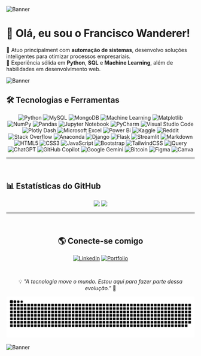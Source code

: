 
![Banner](https://github-production-user-asset-6210df.s3.amazonaws.com/74038190/242390524-0c7eb6ed-663b-4ce4-bfbd-18239a38ba1b.gif?X-Amz-Algorithm=AWS4-HMAC-SHA256&X-Amz-Credential=AKIAVCODYLSA53PQK4ZA%2F20250801%2Fus-east-1%2Fs3%2Faws4_request&X-Amz-Date=20250801T013048Z&X-Amz-Expires=300&X-Amz-Signature=9d2ef8321690caa31f4265db34c0021b13746a6cf3838709bff25c14edb7eb10&X-Amz-SignedHeaders=host)

# 👋 Olá, eu sou o Francisco Wanderer!  

🔹 Atuo principalment com **automação de sistemas**, desenvolvo soluções inteligentes para otimizar processos empresariais.  
🔹 Experiência sólida em **Python**, **SQL** e **Machine Learning**, além de habilidades em desenvolvimento web.  

![Banner](https://user-images.githubusercontent.com/74038190/212284100-561aa473-3905-4a80-b561-0d28506553ee.gif)

## 🛠️ Tecnologias e Ferramentas

<div align="center">
  
  ![Python](https://img.shields.io/badge/Python-3776AB?style=for-the-badge&logo=python&logoColor=white)
  ![MySQL](https://img.shields.io/badge/MySQL-4479A1?style=for-the-badge&logo=mysql&logoColor=white)
  ![MongoDB](https://img.shields.io/badge/MongoDB-4EA94B?style=for-the-badge&logo=mongodb&logoColor=white)
  ![Machine Learning](https://img.shields.io/badge/Machine%20Learning-102230?style=for-the-badge&logo=tensorflow&logoColor=orange)
  ![Matplotlib](https://img.shields.io/badge/Matplotlib-%23ffffff.svg?style=for-the-badge&logo=Matplotlib&logoColor=black)
  ![NumPy](https://img.shields.io/badge/numpy-%23013243.svg?style=for-the-badge&logo=numpy&logoColor=white)
  ![Pandas](https://img.shields.io/badge/pandas-%23150458.svg?style=for-the-badge&logo=pandas&logoColor=white)
  ![Jupyter Notebook](https://img.shields.io/badge/jupyter-%23FA0F00.svg?style=for-the-badge&logo=jupyter&logoColor=white)
  ![PyCharm](https://img.shields.io/badge/pycharm-143?style=for-the-badge&logo=pycharm&logoColor=black&color=black&labelColor=green)
  ![Visual Studio Code](https://img.shields.io/badge/Visual%20Studio%20Code-0078d7.svg?style=for-the-badge&logo=visual-studio-code&logoColor=white)
  ![Plotly Dash](https://img.shields.io/badge/plotly-3F4F75.svg?style=for-the-badge&logo=plotly&logoColor=white)
  ![Microsoft Excel](https://img.shields.io/badge/Microsoft_Excel-217346?style=for-the-badge&logo=microsoft-excel&logoColor=white)
  ![Power Bi](https://img.shields.io/badge/power_bi-F2C811?style=for-the-badge&logo=powerbi&logoColor=black)
  ![Kaggle](https://img.shields.io/badge/Kaggle-035a7d?style=for-the-badge&logo=kaggle&logoColor=white)
  ![Reddit](https://img.shields.io/badge/Reddit-%23FF4500.svg?style=for-the-badge&logo=Reddit&logoColor=white)
  ![Stack Overflow](https://img.shields.io/badge/-Stackoverflow-FE7A16?style=for-the-badge&logo=stack-overflow&logoColor=white)
  ![Anaconda](https://img.shields.io/badge/Anaconda-%2344A833.svg?style=for-the-badge&logo=anaconda&logoColor=white)
  ![Django](https://img.shields.io/badge/django-%23092E20.svg?style=for-the-badge&logo=django&logoColor=white)
  ![Flask](https://img.shields.io/badge/flask-%23000.svg?style=for-the-badge&logo=flask&logoColor=white)
  ![Streamlit](https://img.shields.io/badge/Streamlit-%23FE4B4B.svg?style=for-the-badge&logo=streamlit&logoColor=white)
  ![Markdown](https://img.shields.io/badge/markdown-%23000000.svg?style=for-the-badge&logo=markdown&logoColor=white)
  ![HTML5](https://img.shields.io/badge/HTML5-E34F26?style=for-the-badge&logo=html5&logoColor=white)
  ![CSS3](https://img.shields.io/badge/CSS3-1572B6?style=for-the-badge&logo=css3&logoColor=white)
  ![JavaScript](https://img.shields.io/badge/javascript-%23323330.svg?style=for-the-badge&logo=javascript&logoColor=%23F7DF1E)
  ![Bootstrap](https://img.shields.io/badge/Bootstrap-563D7C?style=for-the-badge&logo=bootstrap&logoColor=white)
  ![TailwindCSS](https://img.shields.io/badge/Tailwind_CSS-38B2AC?style=for-the-badge&logo=tailwind-css&logoColor=white)
  ![jQuery](https://img.shields.io/badge/jQuery-0769AD?style=for-the-badge&logo=jquery&logoColor=white)
  ![ChatGPT](https://img.shields.io/badge/chatGPT-74aa9c?style=for-the-badge&logo=openai&logoColor=white)
  ![GitHub Copilot](https://img.shields.io/badge/github_copilot-8957E5?style=for-the-badge&logo=github-copilot&logoColor=white)
  ![Google Gemini](https://img.shields.io/badge/google%20gemini-8E75B2?style=for-the-badge&logo=google%20gemini&logoColor=white)
  ![Bitcoin](https://img.shields.io/badge/bitcoin-2F3134?style=for-the-badge&logo=bitcoin&logoColor=white)
  ![Figma](https://img.shields.io/badge/figma-%23F24E1E.svg?style=for-the-badge&logo=figma&logoColor=white)
  ![Canva](https://img.shields.io/badge/Canva-%2300C4CC.svg?style=for-the-badge&logo=Canva&logoColor=white)
</div>

---

<br>

## 📊 Estatísticas do GitHub

<div align="center">
  <img height="170em" src="https://github-readme-stats.vercel.app/api?username=FranciscoWan&show_icons=true&theme=tokyonight&hide_border=true" />
  <img height="170em" src="https://github-readme-stats.vercel.app/api/top-langs/?username=FranciscoWan&layout=compact&theme=tokyonight&hide_border=true" />
</div>

---

<br>

<div align="center">


## 🌎 Conecte-se comigo

[![LinkedIn](https://img.shields.io/badge/LinkedIn-0077B5?style=for-the-badge&logo=linkedin&logoColor=white)](https://www.linkedin.com/in/devfranciscowanderer/)
[![Portfolio](https://img.shields.io/badge/Portfolio-000000?style=for-the-badge&logo=About.me&logoColor=white)](https://devwanderer-website.vercel.app/)

</div>

<br>

<div align="center">
  
💡 *"A tecnologia move o mundo. Estou aqui para fazer parte dessa evolução."* 🚀  

</div>

<div align="center">
  
  ![snake gif](https://github.com/FranciscoWan/FranciscoWan/blob/output/github-snake-dark.svg)
  
</div>

![Banner](https://user-images.githubusercontent.com/74038190/212284100-561aa473-3905-4a80-b561-0d28506553ee.gif)
